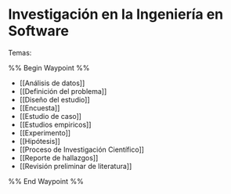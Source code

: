 # Investigación en la Ingeniería en Software

Temas:

%% Begin Waypoint %%
- [[Análisis de datos]]
- [[Definición del problema]]
- [[Diseño del estudio]]
- [[Encuesta]]
- [[Estudio de caso]]
- [[Estudios empiricos]]
- [[Experimento]]
- [[Hipótesis]]
- [[Proceso de Investigación Científico]]
- [[Reporte de hallazgos]]
- [[Revisión preliminar de literatura]]

%% End Waypoint %%